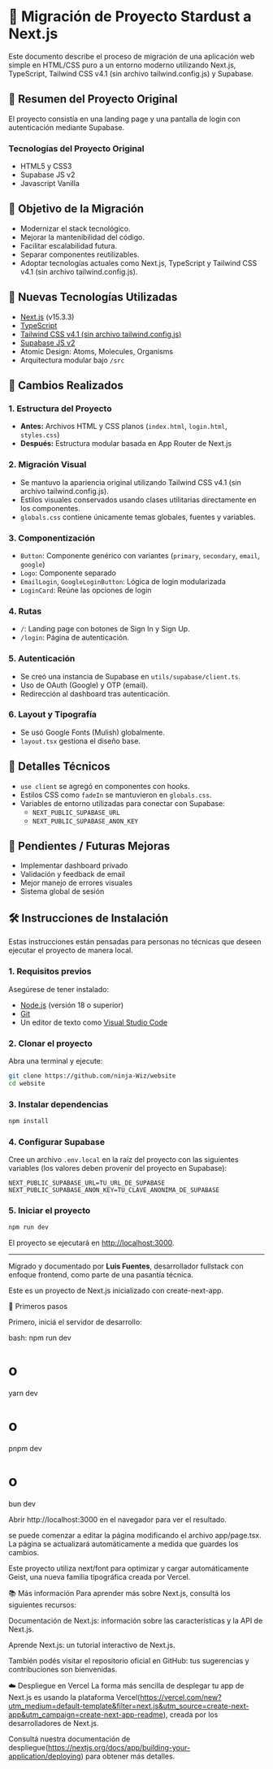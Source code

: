 # 🚀 Migración de Proyecto Stardust a Next.js

Este documento describe el proceso de migración de una aplicación web simple en HTML/CSS puro a un entorno moderno utilizando Next.js, TypeScript, Tailwind CSS v4.1 (sin archivo tailwind.config.js) y Supabase.

## 📌 Resumen del Proyecto Original

El proyecto consistía en una landing page y una pantalla de login con autenticación mediante Supabase.

### Tecnologías del Proyecto Original

- HTML5 y CSS3
- Supabase JS v2
- Javascript Vanilla

## 🎯 Objetivo de la Migración

- Modernizar el stack tecnológico.
- Mejorar la mantenibilidad del código.
- Facilitar escalabilidad futura.
- Separar componentes reutilizables.
- Adoptar tecnologías actuales como Next.js, TypeScript y Tailwind CSS v4.1 (sin archivo tailwind.config.js).

## 🧱 Nuevas Tecnologías Utilizadas

- [Next.js](https://nextjs.org/) (v15.3.3)
- [TypeScript](https://www.typescriptlang.org/)
- [Tailwind CSS v4.1 (sin archivo tailwind.config.js)](https://tailwindcss.com/)
- [Supabase JS v2](https://supabase.com/)
- Atomic Design: Atoms, Molecules, Organisms
- Arquitectura modular bajo `/src`

## 🔨 Cambios Realizados

### 1. Estructura del Proyecto

- **Antes:** Archivos HTML y CSS planos (`index.html`, `login.html`, `styles.css`)
- **Después:** Estructura modular basada en App Router de Next.js

### 2. Migración Visual

- Se mantuvo la apariencia original utilizando Tailwind CSS v4.1 (sin archivo tailwind.config.js).
- Estilos visuales conservados usando clases utilitarias directamente en los componentes.
- `globals.css` contiene únicamente temas globales, fuentes y variables.

### 3. Componentización

- `Button`: Componente genérico con variantes (`primary`, `secondary`, `email`, `google`)
- `Logo`: Componente separado
- `EmailLogin`, `GoogleLoginButton`: Lógica de login modularizada
- `LoginCard`: Reúne las opciones de login

### 4. Rutas

- `/`: Landing page con botones de Sign In y Sign Up.
- `/login`: Página de autenticación.

### 5. Autenticación

- Se creó una instancia de Supabase en `utils/supabase/client.ts`.
- Uso de OAuth (Google) y OTP (email).
- Redirección al dashboard tras autenticación.

### 6. Layout y Tipografía

- Se usó Google Fonts (Mulish) globalmente.
- `layout.tsx` gestiona el diseño base.

## 🧪 Detalles Técnicos

- `use client` se agregó en componentes con hooks.
- Estilos CSS como `fadeIn` se mantuvieron en `globals.css`.
- Variables de entorno utilizadas para conectar con Supabase:
  - `NEXT_PUBLIC_SUPABASE_URL`
  - `NEXT_PUBLIC_SUPABASE_ANON_KEY`

## 📌 Pendientes / Futuras Mejoras

- Implementar dashboard privado
- Validación y feedback de email
- Mejor manejo de errores visuales
- Sistema global de sesión

## 🛠️ Instrucciones de Instalación

Estas instrucciones están pensadas para personas no técnicas que deseen ejecutar el proyecto de manera local.

### 1. Requisitos previos

Asegúrese de tener instalado:

- [Node.js](https://nodejs.org/) (versión 18 o superior)
- [Git](https://git-scm.com/)
- Un editor de texto como [Visual Studio Code](https://code.visualstudio.com/)

### 2. Clonar el proyecto

Abra una terminal y ejecute:

```bash
git clone https://github.com/ninja-Wiz/website
cd website
```

### 3. Instalar dependencias

```bash
npm install
```

### 4. Configurar Supabase

Cree un archivo `.env.local` en la raíz del proyecto con las siguientes variables (los valores deben provenir del proyecto en Supabase):

```env
NEXT_PUBLIC_SUPABASE_URL=TU_URL_DE_SUPABASE
NEXT_PUBLIC_SUPABASE_ANON_KEY=TU_CLAVE_ANONIMA_DE_SUPABASE
```

### 5. Iniciar el proyecto

```bash
npm run dev
```

El proyecto se ejecutará en [http://localhost:3000](http://localhost:3000).

---

Migrado y documentado por **Luis Fuentes**, desarrollador fullstack con enfoque frontend, como parte de una pasantía técnica.

Este es un proyecto de Next.js inicializado con create-next-app.

🚀 Primeros pasos

Primero, iniciá el servidor de desarrollo:

bash:
npm run dev

# o

yarn dev

# o

pnpm dev

# o

bun dev

Abrir http://localhost:3000 en el navegador para ver el resultado.

se puede comenzar a editar la página modificando el archivo app/page.tsx. La página se actualizará automáticamente a medida que guardes los cambios.

Este proyecto utiliza next/font para optimizar y cargar automáticamente Geist, una nueva familia tipográfica creada por Vercel.

📚 Más información
Para aprender más sobre Next.js, consultá los siguientes recursos:

Documentación de Next.js: información sobre las características y la API de Next.js.

Aprende Next.js: un tutorial interactivo de Next.js.

También podés visitar el repositorio oficial en GitHub: tus sugerencias y contribuciones son bienvenidas.

☁️ Despliegue en Vercel
La forma más sencilla de desplegar tu app de Next.js es usando la plataforma Vercel(https://vercel.com/new?utm_medium=default-template&filter=next.js&utm_source=create-next-app&utm_campaign=create-next-app-readme), creada por los desarrolladores de Next.js.

Consultá nuestra documentación de despliegue(https://nextjs.org/docs/app/building-your-application/deploying) para obtener más detalles.
